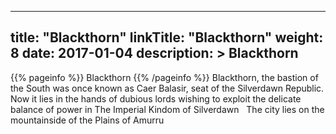 
---
title: "Blackthorn"
linkTitle: "Blackthorn"
weight: 8
date: 2017-01-04
description: >
 Blackthorn
---

{{% pageinfo %}}
Blackthorn
{{% /pageinfo %}}
Blackthorn, the bastion of the South was once known as Caer Balasir, seat of the Silverdawn Republic. Now it lies in the hands of dubious lords wishing to exploit the delicate balance of power in The Imperial Kindom of Silverdawn <span class="line-spacer d-block"> </span> The city lies on the mountainside of the Plains of Amurru
